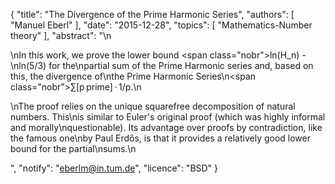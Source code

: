 {
    "title": "The Divergence of the Prime Harmonic Series",
    "authors": [
        "Manuel Eberl"
    ],
    "date": "2015-12-28",
    "topics": [
        "Mathematics-Number theory"
    ],
    "abstract": "\n<p>\nIn this work, we prove the lower bound <span class=\"nobr\">ln(H_n) -\nln(5/3)</span> for the\npartial sum of the Prime Harmonic series and, based on this, the divergence of\nthe Prime Harmonic Series\n<span class=\"nobr\">∑[p&thinsp;prime]&thinsp;·&thinsp;1/p.</span>\n</p><p>\nThe proof relies on the unique squarefree decomposition of natural numbers. This\nis similar to Euler's original proof (which was highly informal and morally\nquestionable). Its advantage over proofs by contradiction, like the famous one\nby Paul Erdős, is that it provides a relatively good lower bound for the partial\nsums.\n</p>",
    "notify": "eberlm@in.tum.de",
    "licence": "BSD"
}